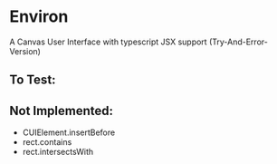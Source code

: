 # Environ
A Canvas User Interface with typescript JSX support (Try-And-Error-Version)

## To Test:

## Not Implemented:
- CUIElement.insertBefore
- rect.contains
- rect.intersectsWith
